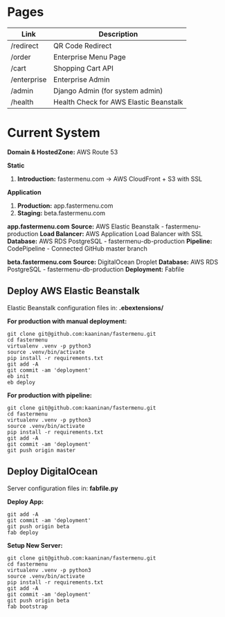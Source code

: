 # Pages

| Link | Description |
|--|--|
|/redirect  | QR Code Redirect |
|/order  | Enterprise Menu Page |
|/cart  | Shopping Cart API |
|/enterprise  | Enterprise Admin |
|/admin  | Django Admin (for system admin) |
|/health  | Health Check for AWS Elastic Beanstalk |

# Current System

**Domain & HostedZone:** AWS Route 53

**Static**
1. **Introduction:** fastermenu.com -> AWS CloudFront + S3 with SSL

**Application**
1. **Production:** app.fastermenu.com
2. **Staging:** beta.fastermenu.com

 **app.fastermenu.com**
**Source:** AWS Elastic Beanstalk - fastermenu-production
**Load Balancer:** AWS Application Load Balancer with SSL
**Database:** AWS RDS PostgreSQL - fastermenu-db-production
**Pipeline:** CodePipeline - Connected GitHub master branch

**beta.fastermenu.com**
**Source:** DigitalOcean Droplet
**Database:** AWS RDS PostgreSQL - fastermenu-db-production
**Deployment:** Fabfile

## Deploy AWS Elastic Beanstalk
Elastic Beanstalk configuration files in: **.ebextensions/**

**For production with manual deployment:**

	git clone git@github.com:kaaninan/fastermenu.git
	cd fastermenu
	virtualenv .venv -p python3
	source .venv/bin/activate
	pip install -r requirements.txt
	git add -A
	git commit -am 'deployment'
	eb init
	eb deploy

**For production with pipeline:**

	git clone git@github.com:kaaninan/fastermenu.git
	cd fastermenu
	virtualenv .venv -p python3
	source .venv/bin/activate
	pip install -r requirements.txt
	git add -A
	git commit -am 'deployment'
	git push origin master

## Deploy DigitalOcean
Server configuration files in: **fabfile.py**

**Deploy App:**

	git add -A
	git commit -am 'deployment'
	git push origin beta
	fab deploy

**Setup New Server:**

	git clone git@github.com:kaaninan/fastermenu.git
	cd fastermenu
	virtualenv .venv -p python3
	source .venv/bin/activate
	pip install -r requirements.txt
	git add -A
	git commit -am 'deployment'
	git push origin beta
	fab bootstrap

